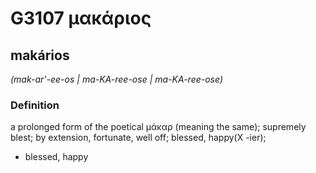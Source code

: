 # G3107 μακάριος

## makários

_(mak-ar'-ee-os | ma-KA-ree-ose | ma-KA-ree-ose)_

### Definition

a prolonged form of the poetical μάκαρ (meaning the same); supremely blest; by extension, fortunate, well off; blessed, happy(X -ier); 

- blessed, happy
